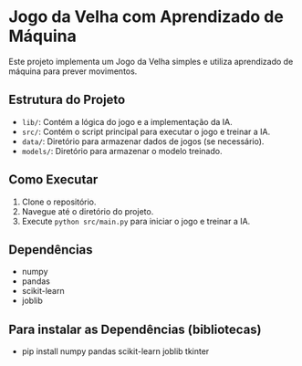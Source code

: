 # Jogo da Velha com Aprendizado de Máquina

Este projeto implementa um Jogo da Velha simples e utiliza aprendizado de máquina para prever movimentos.

## Estrutura do Projeto

- `lib/`: Contém a lógica do jogo e a implementação da IA.
- `src/`: Contém o script principal para executar o jogo e treinar a IA.
- `data/`: Diretório para armazenar dados de jogos (se necessário).
- `models/`: Diretório para armazenar o modelo treinado.

## Como Executar

1. Clone o repositório.
2. Navegue até o diretório do projeto.
3. Execute `python src/main.py` para iniciar o jogo e treinar a IA.

## Dependências

- numpy
- pandas
- scikit-learn
- joblib

## Para instalar as Dependências (bibliotecas)
- pip install numpy pandas scikit-learn joblib tkinter